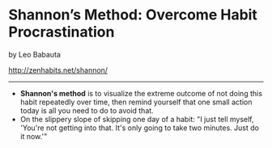 # Shannon’s Method: Overcome Habit Procrastination
by Leo Babauta

http://zenhabits.net/shannon/

---

- **Shannon's method** is to visualize the extreme outcome of not doing this habit repeatedly over time, then remind yourself that one small action today is all you need to do to avoid that.
- On the slippery slope of skipping one day of a habit: "I just tell myself, 'You're not getting into that.  It's only going to take two minutes.  Just do it now.'"
